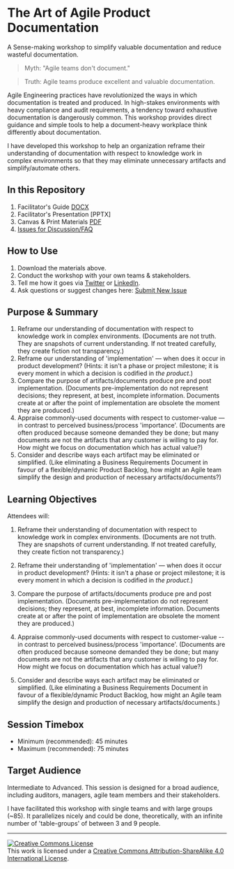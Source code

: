 # The Art of Agile Product Documentation

A Sense-making workshop to simplify valuable documentation and reduce wasteful documentation.

>Myth: "Agile teams don't document."

>Truth: Agile teams produce excellent and valuable documentation.

Agile Engineering practices have revolutionized the ways in which documentation is treated and produced.  In high-stakes environments with heavy compliance and audit requirements, a tendency toward exhaustive documentation is dangerously common.  This workshop provides direct guidance and simple tools to help a document-heavy workplace think differently about documentation.

I have developed this workshop to help an organization reframe their understanding of documentation with respect to knowledge work in complex environments so that they may eliminate unnecessary artifacts and simplify/automate others.


## In this Repository

1. Facilitator's Guide [DOCX](//github.com/DavidSabine/The-Art-of-Agile-Product-Documentation/raw/master/assets/The%20Art%20of%20Agile%20Documentation%20%E2%80%94%20Workshop%20Facilitators'%20Guide%20%E2%80%94%20by%20David%20Sabine.docx)
2. Facilitator's Presentation [PPTX]
3. Canvas &amp; Print Materials [PDF](//github.com/DavidSabine/The-Art-of-Agile-Product-Documentation/blob/master/assets/The%20Art%20of%20Agile%20Documentation%20—%20Workshop%20Assets%20%26%20Print%20Materials%20—%20by%20David%20Sabine.pdf)
4. [Issues for Discussion/FAQ](//github.com/DavidSabine/The-Art-of-Agile-Product-Documentation/issues/new)


## How to Use

1. Download the materials above.
2. Conduct the workshop with your own teams &amp; stakeholders.
3. Tell me how it goes via [Twitter](//twitter.com/DaveSabine) or [LinkedIn](//ca.linkedin.com/in/davidsabine).
4. Ask questions or suggest changes here: [Submit New Issue](//github.com/DavidSabine/The-Art-of-Agile-Product-Documentation/issues/new)


## Purpose & Summary

1.	Reframe our understanding of documentation with respect to knowledge work in complex environments.  (Documents are not truth. They are snapshots of current understanding. If not treated carefully, they create fiction not transparency.)
2.	Reframe our understanding of 'implementation' — when does it occur in product development?  (Hints: it isn't a phase or project milestone; it is every moment in which a decision is codified in *the product*.)
3.	Compare the purpose of artifacts/documents produce pre and post implementation.  (Documents pre-implementation do not represent decisions; they represent, at best, incomplete information.  Documents create at or after the point of implementation are obsolete the moment they are produced.)
4.	Appraise commonly-used documents with respect to customer-value — in contrast to perceived business/process 'importance'.  (Documents are often produced because someone demanded they be done; but many documents are not the artifacts that any customer is willing to pay for.  How might we focus on documentation which has actual value?)
5.	Consider and describe ways each artifact may be eliminated or simplified.  (Like eliminating a Business Requirements Document in favour of a flexible/dynamic Product Backlog, how might an Agile team simplify the design and production of necessary artifacts/documents?)


## Learning Objectives

Attendees will:

1. Reframe their understanding of documentation with respect to knowledge work in complex environments.  (Documents are not truth. They are snapshots of current understanding. If not treated carefully, they create fiction not transparency.)

2. Reframe their understanding of 'implementation' — when does it occur in product development?  (Hints: it isn't a phase or project milestone; it is every moment in which a decision is codified in *the product*.)

3. Compare the purpose of artifacts/documents produce pre and post implementation.  (Documents pre-implementation do not represent decisions; they represent, at best, incomplete information.  Documents create at or after the point of implementation are obsolete the moment they are produced.)

4. Appraise commonly-used documents with respect to customer-value -- in contrast to perceived business/process 'importance'.  (Documents are often produced because someone demanded they be done; but many documents are not the artifacts that any customer is willing to pay for.  How might we focus on documentation which has actual value?)

5. Consider and describe ways each artifact may be eliminated or simplified.  (Like eliminating a Business Requirements Document in favour of a flexible/dynamic Product Backlog, how might an Agile team simplify the design and production of necessary artifacts/documents.)


## Session Timebox

- Minimum (recommended): 45 minutes
- Maximum (recommended): 75 minutes


## Target Audience

Intermediate to Advanced.  This session is designed for a broad audience, including auditors, managers, agile team members and their stakeholders.

I have facilitated this workshop with single teams and with large groups (~85).  It parallelizes nicely and could be done, theoretically, with an infinite number of 'table-groups' of between 3 and 9 people.


___

<a rel="license" href="http://creativecommons.org/licenses/by-sa/4.0/"><img alt="Creative Commons License" style="border-width:0" src="https://i.creativecommons.org/l/by-sa/4.0/88x31.png" /></a><br />This work is licensed under a <a rel="license" href="http://creativecommons.org/licenses/by-sa/4.0/">Creative Commons Attribution-ShareAlike 4.0 International License</a>.
